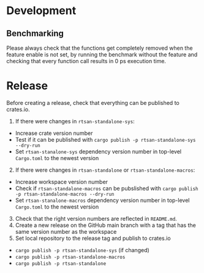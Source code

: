 # Development

## Benchmarking

Please always check that the functions get completely removed when the feature enable is not set, by running the benchmark without the feature and checking that every function call results in 0 ps execution time.

# Release

Before creating a release, check that everything can be published to crates.io.

1. If there were changes in `rtsan-standalone-sys`:
  - Increase crate version number
  - Test if it can be published with `cargo publish -p rtsan-standalone-sys --dry-run`
  - Set `rtsan-stanalone-sys` dependency version number in top-level `Cargo.toml` to the newest version
2. If there were changes in `rtsan-standalone` or `rtsan-standalone-macros`:
  - Increase workspace version number
  - Check if `rtsan-standalone-macros` can be pubslished with `cargo publish -p rtsan-standalone-macros --dry-run`
  - Set `rtsan-stanalone-macros` dependency version number in top-level `Cargo.toml` to the newest version
3. Check that the right version numbers are reflected in `README.md`.
3. Create a new release on the GitHub main branch with a tag that has the same version number as the workspace
4. Set local repository to the release tag and publish to crates.io
  - `cargo publish -p rtsan-standalone-sys` (if changed)
  - `cargo publish -p rtsan-standalone-macros`
  - `cargo publish -p rtsan-standalone`
